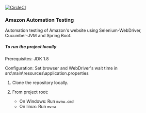 [![CircleCI](https://circleci.com/gh/AsadHasan/SpringBootTestAutomation.svg?style=svg)](https://circleci.com/gh/AsadHasan/SpringBootTestAutomation)

### Amazon Automation Testing

Automation testing of Amazon's website using Selenium-WebDriver, Cucumber-JVM and Spring Boot.

##### To run the project locally
Prerequisites: JDK 1.8

Configuration: Set browser and WebDriver's wait time in src\main\resources\application.properties

1. Clone the repository locally.

2. From project root: 

     - On Windows: Run `mvnw.cmd`
     - On linux: Run `mvnw`   
